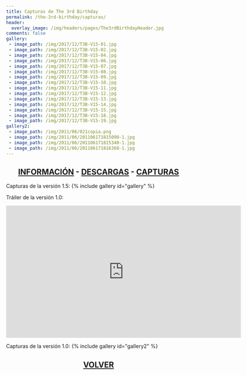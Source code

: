 ```yaml
---
title: Capturas de The 3rd Birthday
permalink: /the-3rd-birthday/capturas/
header:
  overlay_image: /img/headers/pages/The3rdBirthdayHeader.jpg
comments: false
gallery:
 - image_path: /img/2017/12/T3B-V15-01.jpg
 - image_path: /img/2017/12/T3B-V15-02.jpg
 - image_path: /img/2017/12/T3B-V15-04.jpg
 - image_path: /img/2017/12/T3B-V15-06.jpg
 - image_path: /img/2017/12/T3B-V15-07.jpg
 - image_path: /img/2017/12/T3B-V15-08.jpg
 - image_path: /img/2017/12/T3B-V15-09.jpg
 - image_path: /img/2017/12/T3B-V15-10.jpg
 - image_path: /img/2017/12/T3B-V15-11.jpg
 - image_path: /img/2017/12/T3B-V15-12.jpg
 - image_path: /img/2017/12/T3B-V15-13.jpg
 - image_path: /img/2017/12/T3B-V15-14.jpg
 - image_path: /img/2017/12/T3B-V15-15.jpg
 - image_path: /img/2017/12/T3B-V15-18.jpg
 - image_path: /img/2017/12/T3B-V15-19.jpg
gallery2:
 - image_path: /img/2011/06/021copia.png
 - image_path: /img/2011/06/201106171815090-1.jpg
 - image_path: /img/2011/06/201106171815340-1.jpg
 - image_path: /img/2011/06/201106171816360-1.jpg
---
```

<h2 style="text-align: center;"><strong><a href="/the-3rd-birthday/informacion/">INFORMACIÓN</a> - <a href="/the-3rd-birthday/descargar/">DESCARGAS</a> - <a href="/the-3rd-birthday/capturas/">CAPTURAS</a></strong></h2>

Capturas de la versión 1.5:
{% include gallery id="gallery" %}

Tráiler de la versión 1.0:
<center><iframe width="640" height="360" src="https://www.youtube-nocookie.com/embed/oH_8NQhil8s?rel=0" frameborder="0" allow="accelerometer; autoplay; encrypted-media; gyroscope; picture-in-picture" allowfullscreen></iframe></center>

Capturas de la versión 1.0:
{% include gallery id="gallery2" %}

<h2 style="text-align: center;"><a href="/the-3rd-birthday/"><strong>VOLVER</strong></a></h2>


